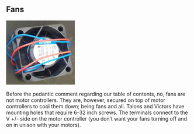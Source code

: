 ## Fans

![](./fan.png)

Before the pedantic comment regarding our table of contents, no, fans are not motor controllers. They are, however, secured on top of motor controllers to cool them down; being fans and all. Talons and Victors have mounting holes that require 6-32 inch screws. The terminals connect to the V +/- side on the motor controller (you don’t want your fans turning off and on in unison with your motors).
